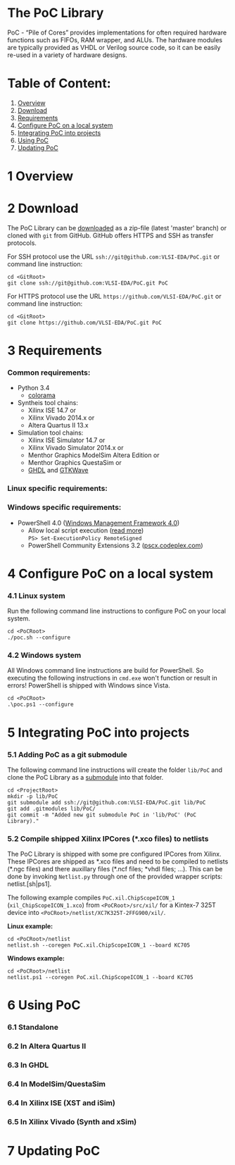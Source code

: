 The PoC Library
================================================================================

PoC - “Pile of Cores” provides implementations for often required hardware
functions such as FIFOs, RAM wrapper, and ALUs. The hardware modules are
typically provided as VHDL or Verilog source code, so it can be easily re-used
in a variety of hardware designs.

Table of Content:
================================================================================
 1. [Overview](#1-overview)
 2. [Download](#2-download)
 3. [Requirements](#3-requirements)
 4. [Configure PoC on a local system](#4-configure-poc-on-a-local-system)
 5. [Integrating PoC into projects](#5-integrating-poc-into-projects)
 6. [Using PoC](#6-using-poc)
 7. [Updating PoC](#7-updating-poc)


1 Overview
================================================================================



2 Download
================================================================================
The PoC Library can be [downloaded][21] as a zip-file (latest 'master' branch) or
cloned with `git` from GitHub. GitHub offers HTTPS and SSH as transfer protocols.

For SSH protocol use the URL `ssh://git@github.com:VLSI-EDA/PoC.git` or command
line instruction:

    cd <GitRoot>
    git clone ssh://git@github.com:VLSI-EDA/PoC.git PoC

For HTTPS protocol use the URL `https://github.com/VLSI-EDA/PoC.git` or command
line instruction:

    cd <GitRoot>
    git clone https://github.com/VLSI-EDA/PoC.git PoC

3 Requirements
================================================================================
### Common requirements:

 - Python 3.4
     - [colorama][301]
 - Syntheis tool chains:
     - Xilinx ISE 14.7 or
     - Xilinx Vivado 2014.x or
     - Altera Quartus II 13.x
 - Simulation tool chains:
     - Xilinx ISE Simulator 14.7 or
     - Xilinx Vivado Simulator 2014.x or
     - Menthor Graphics ModelSim Altera Edition or
     - Menthor Graphics QuestaSim or
     - [GHDL][302] and [GTKWave][303]

### Linux specific requirements:

 
### Windows specific requirements:

 - PowerShell 4.0 ([Windows Management Framework 4.0][321])
    - Allow local script execution ([read more][322])  
      `PS> Set-ExecutionPolicy RemoteSigned`
    - PowerShell Community Extensions 3.2 ([pscx.codeplex.com][323])


4 Configure PoC on a local system
================================================================================

### 4.1 Linux system

Run the following command line instructions to configure PoC on your local system.

    cd <PoCRoot>
    ./poc.sh --configure


### 4.2 Windows system

All Windows command line instructions are build for PowerShell. So executing the following instructions in `cmd.exe` won't function or result in errors! PowerShell is shipped with Windows since Vista.  

    cd <PoCRoot>
    .\poc.ps1 --configure

5 Integrating PoC into projects
================================================================================

### 5.1 Adding PoC as a git submodule

The following command line instructions will create the folder `lib/PoC` and clone
the PoC Library as a [submodule][511] into that folder.

    cd <ProjectRoot>
    mkdir -p lib/PoC
    git submodule add ssh://git@github.com:VLSI-EDA/PoC.git lib/PoC
    git add .gitmodules lib/PoC/
    git commit -m "Added new git submodule PoC in 'lib/PoC' (PoC Library)."

### 5.2 Compile shipped Xilinx IPCores (*.xco files) to netlists

The PoC Library is shipped with some pre configured IPCores from Xilinx. These IPCores are shipped as \*.xco files and need to be compiled to netlists (\*.ngc files) and there auxillary files (\*.ncf files; \*vhdl files; ...). This can be done by invoking `Netlist.py` through one of the provided wrapper scripts: netlist.[sh|ps1].

The following example compiles `PoC.xil.ChipScopeICON_1` (`xil_ChipScopeICON_1.xco`) from `<PoCRoot>/src/xil/` for a Kintex-7 325T device into `<PoCRoot>/netlist/XC7K325T-2FFG900/xil/`.

**Linux example:**

    cd <PoCRoot>/netlist
    netlist.sh --coregen PoC.xil.ChipScopeICON_1 --board KC705

**Windows example:**

    cd <PoCRoot>/netlist
    netlist.ps1 --coregen PoC.xil.ChipScopeICON_1 --board KC705


6 Using PoC
================================================================================

### 6.1 Standalone

### 6.2 In Altera Quartus II

### 6.3 In GHDL

### 6.4 In ModelSim/QuestaSim

### 6.4 In Xilinx ISE (XST and iSim)

### 6.5 In Xilinx Vivado (Synth and xSim)

7 Updating PoC
================================================================================



 [21]: https://github.com/VLSI-EDA/PoC/archive/master.zip
 [301]: https://pypi.python.org/pypi/colorama
 [302]: https://sourceforge.net/projects/ghdl-updates/
 [303]: http://gtkwave.sourceforge.net/
 [321]: http://www.microsoft.com/en-US/download/details.aspx?id=40855
 [322]: https://technet.microsoft.com/en-us/library/hh849812.aspx
 [323]: http://pscx.codeplex.com/
 [511]: http://git-scm.com/book/en/v2/Git-Tools-Submodules
